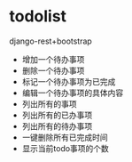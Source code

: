 # todolist
django-rest+bootstrap
* 增加一个待办事项
* 删除一个待办事项
* 标记一个待办事项为已完成
* 编辑一个待办事项的具体内容
* 列出所有的事项
* 列出所有的已办事项
* 列出所有的待办事项
* 一键删除所有已完成时间
* 显示当前todo事项的个数
